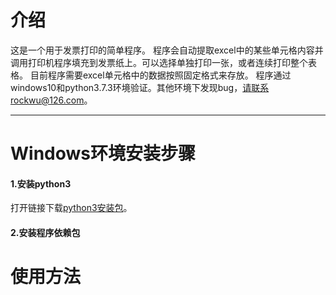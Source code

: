 # 介绍
这是一个用于发票打印的简单程序。
程序会自动提取excel中的某些单元格内容并调用打印机程序填充到发票纸上。可以选择单独打印一张，或者连续打印整个表格。
目前程序需要excel单元格中的数据按照固定格式来存放。
程序通过windows10和python3.7.3环境验证。其他环境下发现bug，请联系rockwu@126.com。

*********

# Windows环境安装步骤
#### 1.安装python3
打开链接下载[python3安装包](https://www.python.org/ftp/python/3.7.3/python-3.7.3-amd64.exe)。
#### 2.安装程序依赖包


# 使用方法
